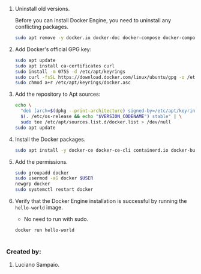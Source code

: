 1. Uninstall old versions.

    Before you can install Docker Engine, you need to uninstall any conflicting packages.

    ```bash
    sudo apt remove -y docker.io docker-doc docker-compose docker-compose-v2 podman-docker containerd runc
    ```

1. Add Docker's official GPG key:

    ```bash
    sudo apt update
    sudo apt install ca-certificates curl
    sudo install -m 0755 -d /etc/apt/keyrings
    sudo curl -fsSL https://download.docker.com/linux/ubuntu/gpg -o /etc/apt/keyrings/docker.asc
    sudo chmod a+r /etc/apt/keyrings/docker.asc
    ```

1. Add the repository to Apt sources:

    ```bash
    echo \
      "deb [arch=$(dpkg --print-architecture) signed-by=/etc/apt/keyrings/docker.asc] https://download.docker.com/linux/ubuntu \
      $(. /etc/os-release && echo "$VERSION_CODENAME") stable" | \
      sudo tee /etc/apt/sources.list.d/docker.list > /dev/null
    sudo apt update
    ```

1. Install the Docker packages.

    ```bash
    sudo apt install -y docker-ce docker-ce-cli containerd.io docker-buildx-plugin docker-compose docker-compose-plugin
    ```

1. Add the permissions.

    ```bash
    sudo groupadd docker
    sudo usermod -aG docker $USER
    newgrp docker
    sudo systemctl restart docker
    ```

1. Verify that the Docker Engine installation is successful by running the `hello-world` image.

    * No need to run with sudo.
    ```bash
    docker run hello-world
    ```

#
### Created by:

1. Luciano Sampaio.
